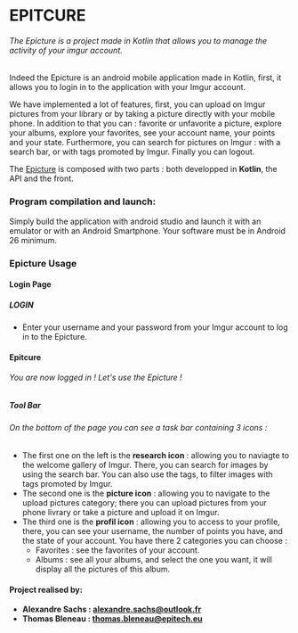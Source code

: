 # EPITCURE
###### The Epicture is a project made in Kotlin that allows you to manage the activity of your imgur account.

Indeed the Epicture is an android mobile application made in Kotlin, first, it allows you to login in to the application with your Imgur account.

We have implemented a lot of features, first, you can upload on Imgur pictures from your library or by taking a picture directly with your mobile phone.
In addition to that you can : favorite or unfavorite a picture, explore your albums, explore your favorites, see your account name, your points and your state.
Furthermore, you can search for pictures on Imgur : with a search bar, or with tags promoted by Imgur.
Finally you can logout.

The [Epicture]() is composed with two parts : both developped in **Kotlin**, the API and the front.
 
### Program compilation and launch:
Simply build the application with android studio and launch it with an emulator or with an Android Smartphone.
Your software must be in Android 26 minimum.
 
### Epicture Usage

  #### Login Page
  ##### LOGIN
  - Enter your username and your password from your Imgur account to log in to the Epicture.
  
  #### Epitcure
  ###### You are now logged in ! Let's use the Epicture !

  ##### Tool Bar
  ###### On the bottom of the page you can see a task bar containing 3 icons :
  - The first one on the left is the **research icon** : allowing you to naviagte to the welcome gallery of Imgur. There, you can search for images by using the search bar.
    You can also use the tags, to filter images with tags promoted by Imgur.
  - The second one is the **picture icon** : allowing you to navigate to the upload pictures category; there you can upload pictures from your phone livrary or take a picture and upload it on Imgur.
  - The third one is the **profil icon** : allowing you to access to your profile, there, you can see your username, the number of points you have, and the state of your account.
    You have there 2 categories you can choose :
      * Favorites : see the favorites of your account.
      * Albums : see all your albums, and select the one you want, it will display all the pictures of this album.

#### Project realised by:
- **Alexandre Sachs : [alexandre.sachs@outlook.fr](https://github.com/SachsA)**
- **Thomas Bleneau : [thomas.bleneau@epitech.eu](https://github.com/TBlenoX)**
